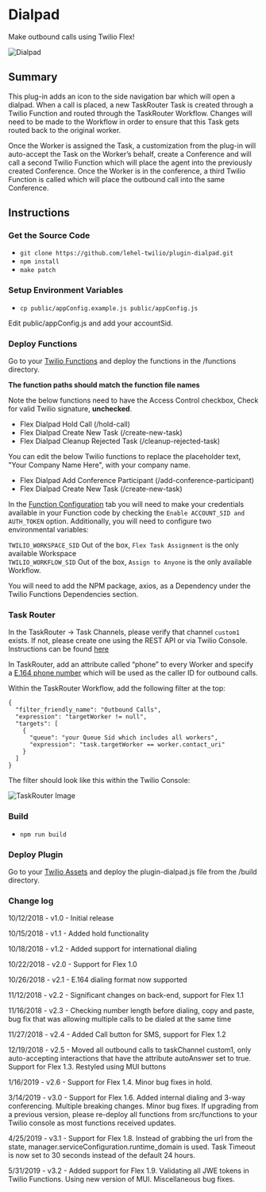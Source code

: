 # Dialpad

Make outbound calls using Twilio Flex!

![Dialpad](https://zaffre-cow-9057.twil.io/assets/68747470733a2f2f63696e6572656f75732d6d616c6c6172642d343935392e7477696c2e696f2f6173736574732f6469616c7061642e706e67.png)

## Summary

This plug-in adds an icon to the side navigation bar which will open a dialpad. When a call is placed, a new TaskRouter Task is created through a Twilio Function and routed through the TaskRouter Workflow. Changes will need to be made to the Workflow in order to ensure that this Task gets routed back to the original worker.

Once the Worker is assigned the Task, a customization from the plug-in will auto-accept the Task on the Worker’s behalf, create a Conference and will call a second Twilio Function which will place the agent into the previously created Conference. Once the Worker is in the conference, a third Twilio Function is called which will place the outbound call into the same Conference.

## Instructions

### Get the Source Code

- `git clone https://github.com/lehel-twilio/plugin-dialpad.git`
- `npm install`
- `make patch`

### Setup Environment Variables

- `cp public/appConfig.example.js public/appConfig.js`

Edit public/appConfig.js and add your accountSid.

### Deploy Functions

Go to your [Twilio Functions](https://www.twilio.com/console/runtime/functions/manage) and deploy the functions in the /functions directory.

**The function paths should match the function file names**

Note the below functions need to have the Access Control checkbox, Check for valid Twilio signature, **unchecked**.

- Flex Dialpad Hold Call (/hold-call)
- Flex Dialpad Create New Task (/create-new-task)
- Flex Dialpad Cleanup Rejected Task (/cleanup-rejected-task)

You can edit the below Twilio functions to replace the placeholder text, "Your Company Name Here", with your company name.

- Flex Dialpad Add Conference Participant (/add-conference-participant)
- Flex Dialpad Create New Task (/create-new-task)

In the [Function Configuration](https://www.twilio.com/console/runtime/functions/configure) tab you will need to make your credentials available in your Function code by checking the `Enable ACCOUNT_SID and AUTH_TOKEN` option. Additionally, you will need to configure two environmental variables:

`TWILIO_WORKSPACE_SID` Out of the box, `Flex Task Assignment` is the only available Workspace  
`TWILIO_WORKFLOW_SID` Out of the box, `Assign to Anyone` is the only available Workflow.

You will need to add the NPM package, axios, as a Dependency under the Twilio Functions Dependencies section.

### Task Router

In the TaskRouter -> Task Channels, please verify that channel `custom1` exists. If not, please create one using the REST API or via Twilio Console. Instructions can be found [here](https://www.twilio.com/docs/taskrouter/api/task-channel?code-sample=code-create-a-taskchannel&code-language=curl#create-a-taskchannel)

In TaskRouter, add an attribute called “phone” to every Worker and specify a [E.164 phone number](https://www.twilio.com/docs/glossary/what-e164) which will be used as the caller ID for outbound calls.

Within the TaskRouter Workflow, add the following filter at the top:

```
{
  ​"filter_friendly_name"​: ​"Outbound Calls"​,
  ​"expression"​: ​"targetWorker != null"​,
  ​"targets"​: [
    {
​      "queue"​: ​"your Queue Sid which includes all workers"​,
      "expression"​: ​"task.targetWorker == worker.contact_uri"
    }
  ]
}
```

The filter should look like this within the Twilio Console:

![TaskRouter Image](https://s3.amazonaws.com/com.twilio.prod.twilio-docs/images/github-plugin-dialpad-plugin-Flex-readme.original.jpg)

### Build

- `npm run build`

### Deploy Plugin

Go to your [Twilio Assets](https://www.twilio.com/console/runtime/assets/public) and deploy the plugin-dialpad.js file from the /build directory.

### Change log

10/12/2018 - v1.0 - Initial release

10/15/2018 - v1.1 - Added hold functionality

10/18/2018 - v1.2 - Added support for international dialing

10/22/2018 - v2.0 - Support for Flex 1.0

10/26/2018 - v2.1 - E.164 dialing format now supported

11/12/2018 - v2.2 - Significant changes on back-end, support for Flex 1.1

11/16/2018 - v2.3 - Checking number length before dialing, copy and paste, bug fix that was
allowing multiple calls to be dialed at the same time

11/27/2018 - v2.4 - Added Call button for SMS, support for Flex 1.2

12/19/2018 - v2.5 - Moved all outbound calls to taskChannel custom1, only auto-accepting
interactions that have the attribute autoAnswer set to true. Support for Flex 1.3. Restyled using
MUI buttons

1/16/2019 - v2.6 - Support for Flex 1.4. Minor bug fixes in hold.

3/14/2019 - v3.0 - Support for Flex 1.6. Added internal dialing and 3-way conferencing. Multiple breaking changes. Minor bug fixes. If upgrading from a previous version, please re-deploy all functions from src/functions to your Twilio console as most functions received updates.

4/25/2019 - v3.1 - Support for Flex 1.8. Instead of grabbing the url from the state, manager.serviceConfiguration.runtime_domain is used. Task Timeout is now set to 30 seconds instead of the default 24 hours.

5/31/2019 - v3.2 - Added support for Flex 1.9. Validating all JWE tokens in Twilio Functions. Using new version of MUI. Miscellaneous bug fixes.
